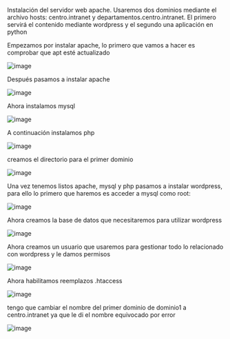 Instalación del servidor web apache. Usaremos dos dominios mediante el archivo hosts: centro.intranet y departamentos.centro.intranet. El primero servirá el contenido mediante wordpress y el segundo una aplicación en python

Empezamos por instalar apache, lo primero que vamos a hacer es comprobar que apt esté actualizado

![image](https://github.com/juanjo002/ejerciciosSRI/assets/122454341/7af81ded-81cf-4c5c-87f3-4644a1abf279)

Después pasamos a instalar apache

![image](https://github.com/juanjo002/ejerciciosSRI/assets/122454341/e8aeecbc-e553-418a-b9b3-0cfcae43a2f4)

Ahora instalamos mysql

![image](https://github.com/juanjo002/ejerciciosSRI/assets/122454341/20812629-96c8-4280-9699-485e55489a2f)

A continuación instalamos php

![image](https://github.com/juanjo002/ejerciciosSRI/assets/122454341/d495c83d-2daf-4c21-9fb9-190523409565)

creamos el directorio para el primer dominio

![image](https://github.com/juanjo002/ejerciciosSRI/assets/122454341/60d9d6c6-4070-4816-af52-3dbd0fd93da6)

Una vez tenemos listos apache, mysql y php pasamos a instalar wordpress, para ello lo primero que haremos es acceder a mysql como root:

![image](https://github.com/juanjo002/ejerciciosSRI/assets/122454341/ddf6928e-70da-4998-a1c1-9672704a2793)

Ahora creamos la base de datos que necesitaremos para utilizar wordpress

![image](https://github.com/juanjo002/ejerciciosSRI/assets/122454341/00274a4f-ecf7-4da3-8e80-0489c56b57a4)

Ahora creamos un usuario que usaremos para gestionar todo lo relacionado con wordpress y le damos permisos

![image](https://github.com/juanjo002/ejerciciosSRI/assets/122454341/9c689380-31b1-48c2-8545-d131efc8a332)

Ahora habilitamos reemplazos .htaccess

![image](https://github.com/juanjo002/ejerciciosSRI/assets/122454341/5312f4d1-dbc7-499a-a520-605596da5711)

tengo que cambiar el nombre del primer dominio de dominio1 a centro.intranet ya que le di el nombre equivocado por error

![image](https://github.com/juanjo002/ejerciciosSRI/assets/122454341/149cb2ca-5545-491b-a43b-36578cae93a7)


